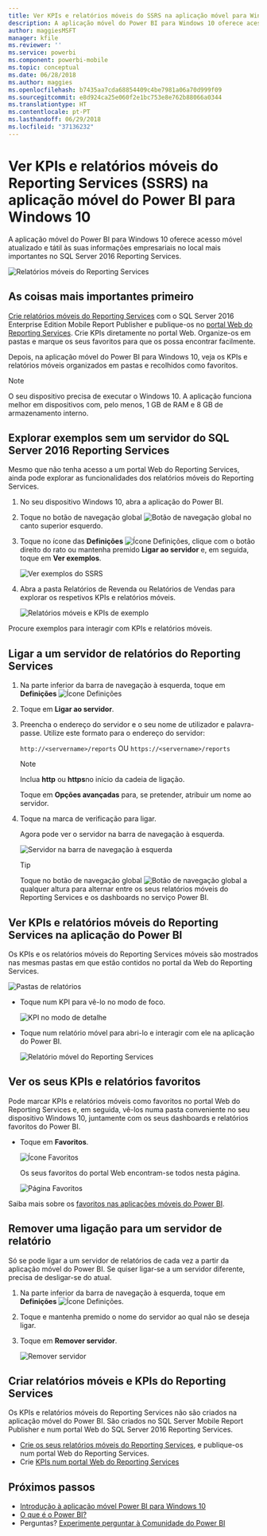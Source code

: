 ```yaml
---
title: Ver KPIs e relatórios móveis do SSRS na aplicação móvel para Windows 10 - Power BI
description: A aplicação móvel do Power BI para Windows 10 oferece acesso móvel atualizado e tátil às suas informações empresariais no local mais importantes.
author: maggiesMSFT
manager: kfile
ms.reviewer: ''
ms.service: powerbi
ms.component: powerbi-mobile
ms.topic: conceptual
ms.date: 06/28/2018
ms.author: maggies
ms.openlocfilehash: b7435aa7cda68854409c4be7981a06a70d999f09
ms.sourcegitcommit: e8d924ca25e060f2e1bc753e8e762b88066a0344
ms.translationtype: HT
ms.contentlocale: pt-PT
ms.lasthandoff: 06/29/2018
ms.locfileid: "37136232"
---
```

# <a name="view-reporting-services-ssrs-mobile-reports-and-kpis-in-the-windows-10-power-bi-mobile-app"></a>Ver KPIs e relatórios móveis do Reporting Services (SSRS) na aplicação móvel do Power BI para Windows 10
A aplicação móvel do Power BI para Windows 10 oferece acesso móvel atualizado e tátil às suas informações empresariais no local mais importantes no SQL Server 2016 Reporting Services. 

![Relatórios móveis do Reporting Services](media/mobile-app-windows-10-ssrs-kpis-mobile-reports/power-bi-ssrs-mobile-report.png)

## <a name="first-things-first"></a>As coisas mais importantes primeiro
[Crie relatórios móveis do Reporting Services](https://msdn.microsoft.com/library/mt652547.aspx) com o SQL Server 2016 Enterprise Edition Mobile Report Publisher e publique-os no [portal Web do Reporting Services](https://msdn.microsoft.com/library/mt637133.aspx). Crie KPIs diretamente no portal Web. Organize-os em pastas e marque os seus favoritos para que os possa encontrar facilmente. 

Depois, na aplicação móvel do Power BI para Windows 10, veja os KPIs e relatórios móveis organizados em pastas e recolhidos como favoritos. 

> [!NOTE]
> O seu dispositivo precisa de executar o Windows 10. A aplicação funciona melhor em dispositivos com, pelo menos, 1 GB de RAM e 8 GB de armazenamento interno.
> 
> 

## <a name="explore-samples-without-a-sql-server-2016-reporting-services-server"></a>Explorar exemplos sem um servidor do SQL Server 2016 Reporting Services
Mesmo que não tenha acesso a um portal Web do Reporting Services, ainda pode explorar as funcionalidades dos relatórios móveis do Reporting Services.

1. No seu dispositivo Windows 10, abra a aplicação do Power BI.
2. Toque no botão de navegação global ![Botão de navegação global](media/mobile-app-windows-10-ssrs-kpis-mobile-reports/powerbi_windows10_options_icon.png) no canto superior esquerdo.
3. Toque no ícone das **Definições** ![Ícone Definições](media/mobile-app-windows-10-ssrs-kpis-mobile-reports/power-bi-settings-icon.png), clique com o botão direito do rato ou mantenha premido **Ligar ao servidor** e, em seguida, toque em **Ver exemplos**.
   
   ![Ver exemplos do SSRS](media/mobile-app-windows-10-ssrs-kpis-mobile-reports/power-bi-win10-connect-ssrs-samples.png)
4. Abra a pasta Relatórios de Revenda ou Relatórios de Vendas para explorar os respetivos KPIs e relatórios móveis.
   
   ![Relatórios móveis e KPIs de exemplo](media/mobile-app-windows-10-ssrs-kpis-mobile-reports/power-bi-win10-ssrs-sample-kpis.png)

Procure exemplos para interagir com KPIs e relatórios móveis.

## <a name="connect-to-a-reporting-services-report-server"></a>Ligar a um servidor de relatórios do Reporting Services
1. Na parte inferior da barra de navegação à esquerda, toque em **Definições** ![Ícone Definições](media/mobile-app-windows-10-ssrs-kpis-mobile-reports/power-bi-settings-icon.png)
2. Toque em **Ligar ao servidor**.
3. Preencha o endereço do servidor e o seu nome de utilizador e palavra-passe. Utilize este formato para o endereço do servidor:
   
     `http://<servername>/reports` OU   `https://<servername>/reports`
   
   > [!NOTE]
   > Inclua **http** ou **https**no início da cadeia de ligação.
   > 
   > 
   
    Toque em **Opções avançadas** para, se pretender, atribuir um nome ao servidor.
4. Toque na marca de verificação para ligar. 
   
   Agora pode ver o servidor na barra de navegação à esquerda.
   
   ![Servidor na barra de navegação à esquerda](media/mobile-app-windows-10-ssrs-kpis-mobile-reports/power-bi-ssrs-mobile-report-server.png)
   
   >[!TIP]
   >Toque no botão de navegação global ![Botão de navegação global](media/mobile-app-windows-10-ssrs-kpis-mobile-reports/powerbi_windows10_options_icon.png) a qualquer altura para alternar entre os seus relatórios móveis do Reporting Services e os dashboards no serviço Power BI. 
   > 

## <a name="view-reporting-services-kpis-and-mobile-reports-in-the-power-bi-app"></a>Ver KPIs e relatórios móveis do Reporting Services na aplicação do Power BI
Os KPIs e os relatórios móveis do Reporting Services móveis são mostrados nas mesmas pastas em que estão contidos no portal da Web do Reporting Services.

![Pastas de relatórios](media/mobile-app-windows-10-ssrs-kpis-mobile-reports/power-bi-ssrs-mobile-report-folders.png)

* Toque num KPI para vê-lo no modo de foco.
  
    ![KPI no modo de detalhe](media/mobile-app-windows-10-ssrs-kpis-mobile-reports/power-bi-ssrs-mobile-report-kpis.png)
* Toque num relatório móvel para abri-lo e interagir com ele na aplicação do Power BI.
  
    ![Relatório móvel do Reporting Services](media/mobile-app-windows-10-ssrs-kpis-mobile-reports/power-bi-ssrs-mobile-report.png)

## <a name="view-your-favorite-kpis-and-reports"></a>Ver os seus KPIs e relatórios favoritos
Pode marcar KPIs e relatórios móveis como favoritos no portal Web do Reporting Services e, em seguida, vê-los numa pasta conveniente no seu dispositivo Windows 10, juntamente com os seus dashboards e relatórios favoritos do Power BI.

* Toque em **Favoritos**.
  
   ![Ícone Favoritos](media/mobile-app-windows-10-ssrs-kpis-mobile-reports/power-bi-ssrs-mobile-report-favorite-menu.png)
  
   Os seus favoritos do portal Web encontram-se todos nesta página.
  
   ![Página Favoritos](media/mobile-app-windows-10-ssrs-kpis-mobile-reports/power-bi-windows-10-ssrs-favorites.png)

Saiba mais sobre os [favoritos nas aplicações móveis do Power BI](mobile-apps-favorites.md).

## <a name="remove-a-connection-to-a-report-server"></a>Remover uma ligação para um servidor de relatório
Só se pode ligar a um servidor de relatórios de cada vez a partir da aplicação móvel do Power BI. Se quiser ligar-se a um servidor diferente, precisa de desligar-se do atual.

1. Na parte inferior da barra de navegação à esquerda, toque em **Definições** ![Ícone Definições](media/mobile-app-windows-10-ssrs-kpis-mobile-reports/power-bi-settings-icon.png).
2. Toque e mantenha premido o nome do servidor ao qual não se deseja ligar.
3. Toque em **Remover servidor**.
   
    ![Remover servidor](media/mobile-app-windows-10-ssrs-kpis-mobile-reports/power-bi-windows-10-ssrs-remove-server-menu.png)

## <a name="create-reporting-services-mobile-reports-and-kpis"></a>Criar relatórios móveis e KPIs do Reporting Services
Os KPIs e relatórios móveis do Reporting Services não são criados na aplicação móvel do Power BI. São criados no SQL Server Mobile Report Publisher e num portal Web do SQL Server 2016 Reporting Services.

* [Crie os seus relatórios móveis do Reporting Services](https://msdn.microsoft.com/library/mt652547.aspx), e publique-os num portal Web do Reporting Services.
* Crie [KPIs num portal Web do Reporting Services](https://msdn.microsoft.com/library/mt683632.aspx)

## <a name="next-steps"></a>Próximos passos
* [Introdução à aplicação móvel Power BI para Windows 10](mobile-windows-10-phone-app-get-started.md)  
* [O que é o Power BI?](power-bi-overview.md)  
* Perguntas? [Experimente perguntar à Comunidade do Power BI](http://community.powerbi.com/)

